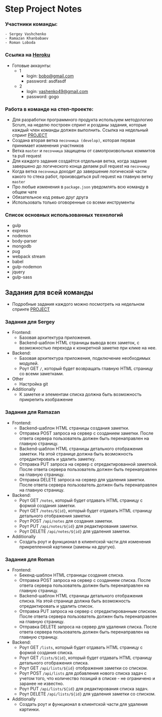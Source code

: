 # Step Project Notes
### Участники команды:
    - Sergey Vashchenko
    - Ramazan Khanbabaev
    - Roman Loboda
    
### Ссылка на [Heroku](https://step-app-notes.herokuapp.com/)
  - Готовые аккаунты:
    - 1
      - login: bobo@gmail.com
      - password: asdfasdf
    - 2
        - login: vashenko49@gmail.com
        - password: gogo
### Работа в команде на степ-проекте:
  - Для разработки программного продукта используем методологию Scrum, на неделю построен спринт и розданы задания, которые каждый член команды должен выполнить. Ссылка на недельный спринт [PROJECT](https://github.com/vashenko49/step-project-notes/projects/1)
  - Создана вторая ветка `песочница (develop)`, которая первая принимает изменения участников
  - Ветка `master` и `песочница` защищены от самопроизвольных коммитов та pull request
  - Для каждого задания создаётся отдельная ветка, когда задание завершено до логического конца делаем pull request на `песочницу`
  - Когда ветка `песочница` доходит до завершение логической части какого то стека работ, производиться pull request на главную ветку `master`
  - Про любые изменения в `package.json` уведомлять всю команду в общем чате
  - Обязательное код ревью друг друга
  - Использовать только оговоренные со всеми инструменты

### Список основных использованных технологий
  - gulp
  - express
  - nodemon
  - body-parser
  - mongodb
  - pug
  - webpack stream
  - babel
  - gulp-nodemon
  - jquery
  - gulp-sass
  
  
## Задания для всей команды
 - Подробные задания каждого можно посмотреть на недельном спринте [PROJECT](https://github.com/vashenko49/step-project-notes/projects/1)

### Задания для Sergey
  - Frontend:
    - Базовая архитектура приложения.
    - Backend-шаблон HTML страницы вывода всех заметок, с возможностью перехода к конкретной заметке при клике на нее. 
  - Backend:
    - Базовая архитектура приложения, подключение необходимых модулей.
    - Роут GET `/`, который будет возвращать главную HTML страницу со всеми заметками.
  - Other
    - Настройка git
  - Additionally
    -  К заметке и элементам списка должна быть возможность прикрепить изображение
### Задания для Ramazan
  - Frontend:
    - Backend-шаблон HTML страницы создания заметки.
    - Отправка POST запроса на сервер с созданием заметки. После ответа сервера пользователь должен быть перенаправлен на главную страницу.
    - Backend-шаблон HTML страницы детального отображения заметки. На этой странице должна быть возможность отредактировать и удалить заметку.
    - Отправка PUT запроса на сервер с отредактированной заметкой. После ответа сервера пользователь должен быть перенаправлен на главную страницу.
    - Отправка DELETE запроса на сервер для удаления заметки. После ответа сервера пользователь должен быть перенаправлен на главную страницу.
  - Backend:
    - Роут GET `/notes`, который будет отдавать HTML страницу с формой создания заметки.
    - Роут GET `/notes/${id}`, который будет отдавать HTML страницу детального отображения заметки.
    - Роут POST `/api/notes` для создания заметки.
    - Роут PUT `/api/notes/${id}` для редактирования заметки.
    - Роут DELETE `/api/notes/${id}` для удаления заметки.
  - Additionally 
    - Создать роут и функционал в клиентской части для изменения прикрепленной картинки (замены на другую).
### Задания для Roman
 - Frontend:
   - Бекенд-шаблон HTML страницы создания списка.
   - Отправка POST запроса на сервер с созданием списка. После ответа сервера пользователь должен быть перенаправлен на главную страницу.
   - Backend-шаблон HTML страницы детального отображения списка. На этой странице должна быть возможность отредактировать и удалить список.
   - Отправка PUT запроса на сервер с отредактированным списком. После ответа сервера пользователь должен быть перенаправлен на главную страницу.
   - Отправка DELETE запроса на сервер для удаления списка. После ответа сервера пользователь должен быть перенаправлен на главную страницу.
 - Backend:
   - Роут GET `/lists`, который будет отдавать HTML страницу с формой создания списка.
   - Роут GET `/lists/${id}`, который будет отдавать HTML страницу детального отображения списка.
   - Роут GET `/api/lists/${id}` отображения заметки со списком.
   - Роут POST `/api/lists` для добавления нового списка задач с учетом того, что количество позиций в списке - не ограничено и заранее не известно.
   - Роут PUT `/api/lists/${id}` для редактирования списка задач.
   - Роут DELETE `/api/lists/${id}` для удаления заметки со списком.
 - Additionally 
   - Создать роут и функционал в клиентской части для удаления картинки.
